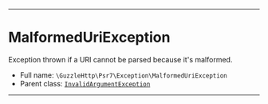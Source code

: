 ***

# MalformedUriException

Exception thrown if a URI cannot be parsed because it's malformed.

* Full name: `\GuzzleHttp\Psr7\Exception\MalformedUriException`
* Parent class: [`InvalidArgumentException`](../../../InvalidArgumentException.md)

***

